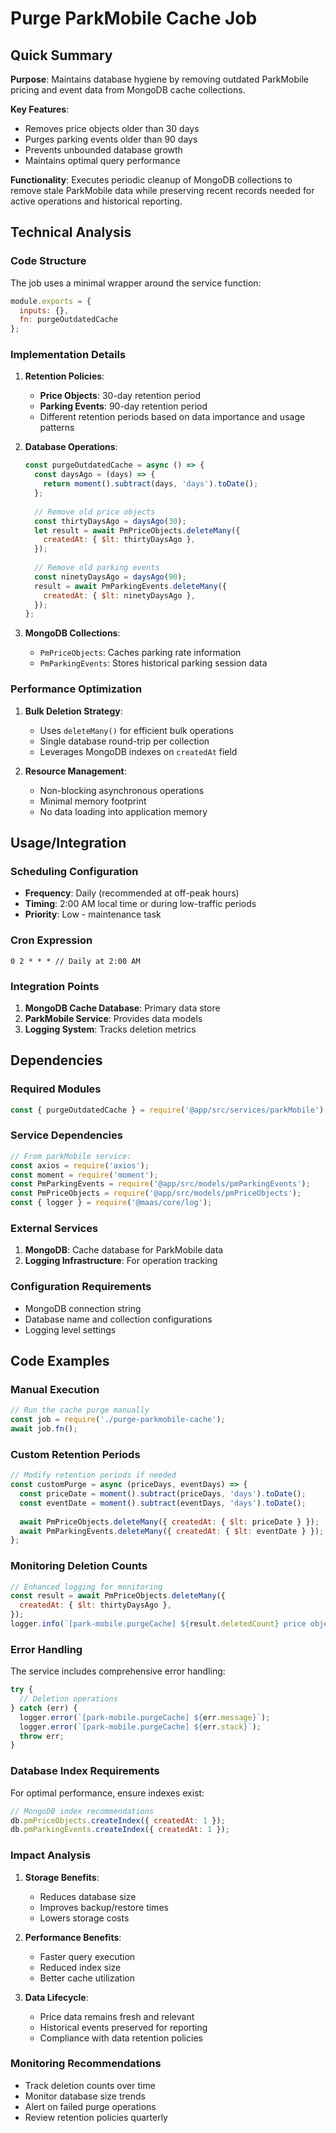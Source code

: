 # Purge ParkMobile Cache Job

## Quick Summary
**Purpose**: Maintains database hygiene by removing outdated ParkMobile pricing and event data from MongoDB cache collections.

**Key Features**:
- Removes price objects older than 30 days
- Purges parking events older than 90 days
- Prevents unbounded database growth
- Maintains optimal query performance

**Functionality**: Executes periodic cleanup of MongoDB collections to remove stale ParkMobile data while preserving recent records needed for active operations and historical reporting.

## Technical Analysis

### Code Structure
The job uses a minimal wrapper around the service function:

```javascript
module.exports = {
  inputs: {},
  fn: purgeOutdatedCache
};
```

### Implementation Details

1. **Retention Policies**:
   - **Price Objects**: 30-day retention period
   - **Parking Events**: 90-day retention period
   - Different retention periods based on data importance and usage patterns

2. **Database Operations**:
   ```javascript
   const purgeOutdatedCache = async () => {
     const daysAgo = (days) => {
       return moment().subtract(days, 'days').toDate();
     };
     
     // Remove old price objects
     const thirtyDaysAgo = daysAgo(30);
     let result = await PmPriceObjects.deleteMany({
       createdAt: { $lt: thirtyDaysAgo },
     });
     
     // Remove old parking events
     const ninetyDaysAgo = daysAgo(90);
     result = await PmParkingEvents.deleteMany({
       createdAt: { $lt: ninetyDaysAgo },
     });
   };
   ```

3. **MongoDB Collections**:
   - `PmPriceObjects`: Caches parking rate information
   - `PmParkingEvents`: Stores historical parking session data

### Performance Optimization

1. **Bulk Deletion Strategy**:
   - Uses `deleteMany()` for efficient bulk operations
   - Single database round-trip per collection
   - Leverages MongoDB indexes on `createdAt` field

2. **Resource Management**:
   - Non-blocking asynchronous operations
   - Minimal memory footprint
   - No data loading into application memory

## Usage/Integration

### Scheduling Configuration
- **Frequency**: Daily (recommended at off-peak hours)
- **Timing**: 2:00 AM local time or during low-traffic periods
- **Priority**: Low - maintenance task

### Cron Expression
```
0 2 * * * // Daily at 2:00 AM
```

### Integration Points
1. **MongoDB Cache Database**: Primary data store
2. **ParkMobile Service**: Provides data models
3. **Logging System**: Tracks deletion metrics

## Dependencies

### Required Modules
```javascript
const { purgeOutdatedCache } = require('@app/src/services/parkMobile');
```

### Service Dependencies
```javascript
// From parkMobile service:
const axios = require('axios');
const moment = require('moment');
const PmParkingEvents = require('@app/src/models/pmParkingEvents');
const PmPriceObjects = require('@app/src/models/pmPriceObjects');
const { logger } = require('@maas/core/log');
```

### External Services
1. **MongoDB**: Cache database for ParkMobile data
2. **Logging Infrastructure**: For operation tracking

### Configuration Requirements
- MongoDB connection string
- Database name and collection configurations
- Logging level settings

## Code Examples

### Manual Execution
```javascript
// Run the cache purge manually
const job = require('./purge-parkmobile-cache');
await job.fn();
```

### Custom Retention Periods
```javascript
// Modify retention periods if needed
const customPurge = async (priceDays, eventDays) => {
  const priceDate = moment().subtract(priceDays, 'days').toDate();
  const eventDate = moment().subtract(eventDays, 'days').toDate();
  
  await PmPriceObjects.deleteMany({ createdAt: { $lt: priceDate } });
  await PmParkingEvents.deleteMany({ createdAt: { $lt: eventDate } });
};
```

### Monitoring Deletion Counts
```javascript
// Enhanced logging for monitoring
const result = await PmPriceObjects.deleteMany({
  createdAt: { $lt: thirtyDaysAgo },
});
logger.info(`[park-mobile.purgeCache] ${result.deletedCount} price objects deleted`);
```

### Error Handling
The service includes comprehensive error handling:

```javascript
try {
  // Deletion operations
} catch (err) {
  logger.error(`[park-mobile.purgeCache] ${err.message}`);
  logger.error(`[park-mobile.purgeCache] ${err.stack}`);
  throw err;
}
```

### Database Index Requirements
For optimal performance, ensure indexes exist:

```javascript
// MongoDB index recommendations
db.pmPriceObjects.createIndex({ createdAt: 1 });
db.pmParkingEvents.createIndex({ createdAt: 1 });
```

### Impact Analysis
1. **Storage Benefits**:
   - Reduces database size
   - Improves backup/restore times
   - Lowers storage costs

2. **Performance Benefits**:
   - Faster query execution
   - Reduced index size
   - Better cache utilization

3. **Data Lifecycle**:
   - Price data remains fresh and relevant
   - Historical events preserved for reporting
   - Compliance with data retention policies

### Monitoring Recommendations
- Track deletion counts over time
- Monitor database size trends
- Alert on failed purge operations
- Review retention policies quarterly